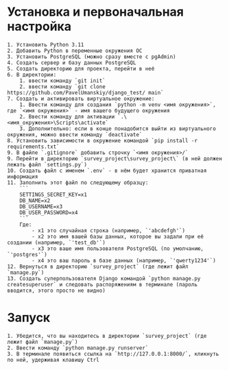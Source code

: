 # Установка и первоначальная настройка
    1. Установить Python 3.11
    2. Добавить Python в переменные окружения ОС
    3. Установить PostgreSQL (можно сразу вместе с pgAdmin)
    4. Создать сервер и базу данных PostgreSQL
    5. Создать директорию для проекта, перейти в неё
    6. В директории:
        1. ввести команду `git init`
        2. ввести команду `git clone https://github.com/PavelUmanskiy/django_test/ main`
    7. Создать и активировать виртуальное окружение:
        1. Ввести команду для создания `python -m venv <имя окружения>`, где `<имя окружения>` - имя вашего будущего окружения
        2. Ввести команду для активации `.\<имя_окружения>\Scripts\activate`
        3. Дополнительно: если в конце понадобится выйти из виртуального окружения, можно ввести команду `deactivate`
    8. Установить зависимости в окружение командой `pip install -r requirements.txt`
    9. В файле `.gitignore` добавить строчку `<имя окружения>/`
    9. Перейти в директорию `survey_project\survey_project\` (в ней должен лежать файл `settings.py`)
    10. Создать файл с именем `.env` - в нём будет хранится приватная информация
    11. Заполнить этот файл по следующему образцу:
        ```
        SETTINGS_SECRET_KEY=x1
        DB_NAME=x2
        DB_USERNAME=x3
        DB_USER_PASSWORD=x4
        ```
        Где:
            - x1 это случайная строка (например, `'abcdefgh'`)
            - x2 это имя вашей базы данных, которое вы задали при её создании (например, `'test_db'`)
            - x3 это ваше имя пользователя PostgreSQL (по умолчанию, `'postgres'`)
            - x4 это ваш пароль в базе данных (например, `'qwerty1234'`)
    12. Вернуться в директорию `survey_project` (где лежит файл `manage.py`)
    13. Создать суперпользователя Django командой `python manage.py createsuperuser` и следовать распоряжениям в терминале (пароль вводится, этого просто не видно)
# Запуск 
    1. Убедится, что вы находитесь в директории `survey_project` (где лежит файл `manage.py`)
    2. Ввести команду `python manage.py runserver`
    3. В терминале появиться ссылка на `http://127.0.0.1:8000/`, кликнуть по ней, удерживая клавишу Ctrl
    